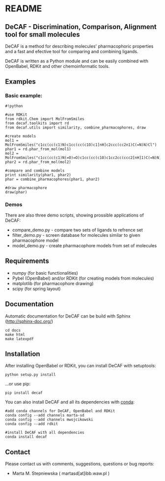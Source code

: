 # README #

## DeCAF - Discrimination, Comparison, Alignment tool for small molecules ##

DeCAF is a method for describing molecules' pharmacophoric properties and a fast and efective tool for comparing and combining ligands.

DeCAF is written as a Python module and can be easily combined with OpenBabel, RDKit and other chemoinformatic tools.


## Examples ##

### Basic example: ###
```
#!python

#use RDKit
from rdkit.Chem import MolFromSmiles
from decaf.toolkits import rd
from decaf.utils import similarity, combine_pharmacophores, draw

#create models
mol1 = MolFromSmiles("c1cc(cc(c1)N)c1cc(cc(c1O)c1[nH]c2ccc(cc2n1)C(=N)N)Cl")
phar1 = rd.phar_from_mol(mol1)
mol2 = MolFromSmiles("c1cc(cc(c1)N(=O)=O)c1cc(cc(c1O)c1cc2cc(ccc2[nH]1)C(=N)N)CC(=O)O")
phar2 = rd.phar_from_mol(mol2)

#compare and combine models
print similarity(phar1, phar2)
phar = combine_pharmacophores(phar1, phar2)

#draw pharmacophore
draw(phar)
```

### Demos ###
There are also three demo scripts, showing prossible applications of DeCAF:

* compare_demo.py - compare two sets of ligands to refrence set
* filter_demo.py - screen database for molecules similar to given pharmacophore model
* model_demo.py - create pharmacophore models from set of molecules

## Requirements ##
* numpy (for basic functionalities)
* Pybel (OpenBabel) and/or RDKit (for creating models from molecules)
* matplotlib (for pharmacophore drawing)
* scipy (for spring layout)

## Documentation ##
Automatic documentation for DeCAF can be build with Sphinx (http://sphinx-doc.org/)

```
cd docs
make html
make latexpdf
```

## Installation ##
After installing OpenBabel or RDKit, you can install DeCAF with setuptools:
```
python setup.py install
```

...or use pip:

```
pip install decaf
```

You can also install DeCAF and all its dependencies with [conda](http://conda.pydata.org/):

```
#add conda channels for DeCAF, OpenBabel and RDKit
conda config --add channels marta-sd
conda config --add channels mwojcikowski
conda config --add rdkit

#install DeCAF with all dependencies
conda install decaf
```

## Contact ##

Please contact us with comments, suggestions, questions or bug reports:

* Marta M. Stepniewska ( martasd[at]ibb.waw.pl )